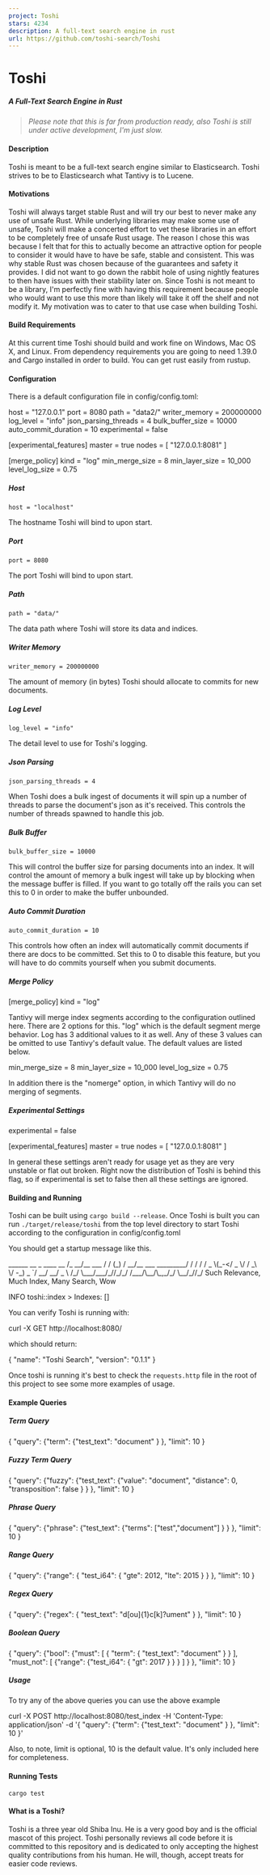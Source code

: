 ```yaml
---
project: Toshi
stars: 4234
description: A full-text search engine in rust
url: https://github.com/toshi-search/Toshi
---
```


Toshi
=====

##### A Full-Text Search Engine in Rust

> _Please note that this is far from production ready, also Toshi is still under active development, I'm just slow._

#### Description

Toshi is meant to be a full-text search engine similar to Elasticsearch. Toshi strives to be to Elasticsearch what Tantivy is to Lucene.

#### Motivations

Toshi will always target stable Rust and will try our best to never make any use of unsafe Rust. While underlying libraries may make some use of unsafe, Toshi will make a concerted effort to vet these libraries in an effort to be completely free of unsafe Rust usage. The reason I chose this was because I felt that for this to actually become an attractive option for people to consider it would have to have be safe, stable and consistent. This was why stable Rust was chosen because of the guarantees and safety it provides. I did not want to go down the rabbit hole of using nightly features to then have issues with their stability later on. Since Toshi is not meant to be a library, I'm perfectly fine with having this requirement because people who would want to use this more than likely will take it off the shelf and not modify it. My motivation was to cater to that use case when building Toshi.

#### Build Requirements

At this current time Toshi should build and work fine on Windows, Mac OS X, and Linux. From dependency requirements you are going to need 1.39.0 and Cargo installed in order to build. You can get rust easily from rustup.

#### Configuration

There is a default configuration file in config/config.toml:

host = "127.0.0.1"
port = 8080
path = "data2/"
writer\_memory = 200000000
log\_level = "info"
json\_parsing\_threads = 4
bulk\_buffer\_size = 10000
auto\_commit\_duration = 10
experimental = false

\[experimental\_features\]
master = true
nodes = \[
    "127.0.0.1:8081"
\]

\[merge\_policy\]
kind = "log"
min\_merge\_size = 8
min\_layer\_size = 10\_000
level\_log\_size = 0.75

##### Host

`host = "localhost"`

The hostname Toshi will bind to upon start.

##### Port

`port = 8080`

The port Toshi will bind to upon start.

##### Path

`path = "data/"`

The data path where Toshi will store its data and indices.

##### Writer Memory

`writer_memory = 200000000`

The amount of memory (in bytes) Toshi should allocate to commits for new documents.

##### Log Level

`log_level = "info"`

The detail level to use for Toshi's logging.

##### Json Parsing

`json_parsing_threads = 4`

When Toshi does a bulk ingest of documents it will spin up a number of threads to parse the document's json as it's received. This controls the number of threads spawned to handle this job.

##### Bulk Buffer

`bulk_buffer_size = 10000`

This will control the buffer size for parsing documents into an index. It will control the amount of memory a bulk ingest will take up by blocking when the message buffer is filled. If you want to go totally off the rails you can set this to 0 in order to make the buffer unbounded.

##### Auto Commit Duration

`auto_commit_duration = 10`

This controls how often an index will automatically commit documents if there are docs to be committed. Set this to 0 to disable this feature, but you will have to do commits yourself when you submit documents.

##### Merge Policy

\[merge\_policy\]
kind = "log"

Tantivy will merge index segments according to the configuration outlined here. There are 2 options for this. "log" which is the default segment merge behavior. Log has 3 additional values to it as well. Any of these 3 values can be omitted to use Tantivy's default value. The default values are listed below.

min\_merge\_size = 8
min\_layer\_size = 10\_000
level\_log\_size = 0.75

In addition there is the "nomerge" option, in which Tantivy will do no merging of segments.

##### Experimental Settings

experimental = false

\[experimental\_features\]
master = true
nodes = \[
    "127.0.0.1:8081"
\]

In general these settings aren't ready for usage yet as they are very unstable or flat out broken. Right now the distribution of Toshi is behind this flag, so if experimental is set to false then all these settings are ignored.

#### Building and Running

Toshi can be built using `cargo build --release`. Once Toshi is built you can run `./target/release/toshi` from the top level directory to start Toshi according to the configuration in config/config.toml

You should get a startup message like this.

  \_\_\_\_\_\_         \_\_   \_   \_\_\_\_                 \_\_
 /\_  \_\_/\_\_  \_\_\_ / /  (\_) / \_\_/\_\_ \_\_\_ \_\_\_\_\_\_\_\_\_/ /
  / / / \_ \\(\_-</ \_ \\/ / \_\\ \\/ -\_) \_ \`/ \_\_/ \_\_/ \_ \\
 /\_/  \\\_\_\_/\_\_\_/\_//\_/\_/ /\_\_\_/\\\_\_/\\\_,\_/\_/  \\\_\_/\_//\_/
 Such Relevance, Much Index, Many Search, Wow
 
 INFO  toshi::index \> Indexes: \[\]

You can verify Toshi is running with:

curl -X GET http://localhost:8080/

which should return:

{
  "name": "Toshi Search",
  "version": "0.1.1"
}

Once toshi is running it's best to check the `requests.http` file in the root of this project to see some more examples of usage.

#### Example Queries

##### Term Query

{ "query": {"term": {"test\_text": "document" } }, "limit": 10 }

##### Fuzzy Term Query

{ "query": {"fuzzy": {"test\_text": {"value": "document", "distance": 0, "transposition": false } } }, "limit": 10 }

##### Phrase Query

{ "query": {"phrase": {"test\_text": {"terms": \["test","document"\] } } }, "limit": 10 }

##### Range Query

{ "query": {"range": { "test\_i64": { "gte": 2012, "lte": 2015 } } }, "limit": 10 }

##### Regex Query

{ "query": {"regex": { "test\_text": "d\[ou\]{1}c\[k\]?ument" } }, "limit": 10 }

##### Boolean Query

{ "query": {"bool": {"must": \[ { "term": { "test\_text": "document" } } \], "must\_not": \[ {"range": {"test\_i64": { "gt": 2017 } } } \] } }, "limit": 10 }

##### Usage

To try any of the above queries you can use the above example

curl -X POST http://localhost:8080/test\_index -H 'Content-Type: application/json' -d '{ "query": {"term": {"test\_text": "document" } }, "limit": 10 }'

Also, to note, limit is optional, 10 is the default value. It's only included here for completeness.

#### Running Tests

`cargo test`

#### What is a Toshi?

Toshi is a three year old Shiba Inu. He is a very good boy and is the official mascot of this project. Toshi personally reviews all code before it is committed to this repository and is dedicated to only accepting the highest quality contributions from his human. He will, though, accept treats for easier code reviews.
